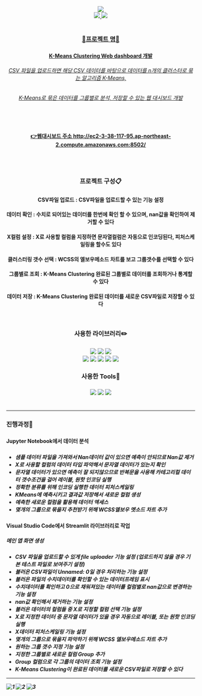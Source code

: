 <div align=center>
	<img src="https://capsule-render.vercel.app/api?type=waving&color=auto&height=200&section=header&text=K-Means_Clustering_App&fontSize=60" />
</div>
<div align=center>
	<a href="mailto:yunwltn98@gmail.com"><img src="https://img.shields.io/badge/Gmail-EA4335?style=flat&logo=Gmail&logoColor=white&link="mailto:yunwltn98@gmail.com" />
	<a href="https://coding-jisu.tistory.com/"><img src="https://img.shields.io/badge/Tistory-000000?style=flat&logo=Tistory&logoColor=white&link="https://coding-jisu.tistory.com" />
	<br>
	<br>
</div>	

<div align=center>
	<h3> 📌프로젝트 명📌 <h3>
	<h4> K-Means Clustering Web dashboard 개발 <h4>
	<h6> CSV 파일을 업로드하면 해당 CSV 데이터를 바탕으로 데이터를 n개의 클러스터로 묶는 알고리즘 K-Means,<h6>
	<h6> K-Means로 묶은 데이터를 그룹별로 분석, 저장할 수 있는 웹 대시보드 개발 <h6>
	<br>
	<h4>
	
👉웹대시보드 주소 <http://ec2-3-38-117-95.ap-northeast-2.compute.amazonaws.com:8502/>

</div>	
<div align=center> 
	<br>
	<br>
	<h3> 프로젝트 구성📋 <h3>
	<h4> CSV파일 업로드 : CSV파일을 업로드할 수 있는 기능 설정
	<h4> 데이터 확인 : 수치로 되어있는 데이터를 한번에 확인 할 수 있으며, nan값을 확인하여 제거할 수 있다
	<h4> X컬럼 설정 : X로 사용할 컬럼을 지정하면 문자열컬럼은 자동으로 인코딩된다, 피처스케일링을 할수도 있다
	<h4> 클러스터링 갯수 선택 : WCSS의 엘보우메소드 차트를 보고 그룹갯수를 선택할 수 있다
	<h4> 그룹별로 조회 : K-Means Clustering 완료된 그룹별로 데이터를 조회하거나 통계할 수 있다
	<h4> 데이터 저장 : K-Means Clustering 완료된 데이터를 새로운 CSV파일로 저장할 수 있다
	<br>
	<br>
	<br>
	<h3> 사용한 라이브러리✏️ <h3>	
	<img src="https://img.shields.io/badge/Streamlit-FF4B4B?style=flat&logo=Streamlit&logoColor=white" />
	<img src="https://img.shields.io/badge/NumPy-013243?style=flat&logo=NumPy&logoColor=white" />
	<img src="https://img.shields.io/badge/pandas-150458?style=flat&logo=pandas&logoColor=white" />
	<br>
	<img src="https://img.shields.io/badge/MinMaxScaler-000000?style=flat&logo=&logoColor=white" />
	<img src="https://img.shields.io/badge/LabelEncoder-000000?style=flat&logo=&logoColor=white" />
	<img src="https://img.shields.io/badge/OneHotEncoder-000000?style=flat&logo=&logoColor=white" />
	<img src="https://img.shields.io/badge/ColumnTransformer-000000?style=flat&logo=&logoColor=white" />
	<img src="https://img.shields.io/badge/KMeans-000000?style=flat&logo=&logoColor=white" />
	<h3> 사용한 Tools🔨 <h3>
	<img src="https://img.shields.io/badge/Jupyter-F37626?style=flat&logo=Jupyter&logoColor=white" />
	<img src="https://img.shields.io/badge/Visual Studio Code-007ACC?style=flat&logo=Visual Studio Code&logoColor=white" />
	<img src="https://img.shields.io/badge/GitHub-181717?style=flat&logo=GitHub&logoColor=white" />
	<br>
	<br>
</div>	

		
---


<h3>진행과정💬<h3>

<h4>Jupyter Notebook에서 데이터 분석<h4>
	
<h5>  <h5>

- 샘플 데이터 파일을 가져와서 Nan데이터 값이 있으면 예측이 안되므로 Nan값 제거
- X로 사용할 컬럼의 데이터 타입 파악해서 문자열 데이터가 있는지 확인
- 문자열 데이터가 있으면 예측이 잘 되지않으므로 반복문을 사용해 카테고리컬 데이터 갯수조건을 걸어 레이블, 원핫 인코딩 실행
- 정확한 분류를 위해 인코딩 실행한 데이터 피처스케일링
- KMeans에 예측시키고 결과값 저장해서 새로운 컬럼 생성
- 예측한 새로운 컬럼을 활용해 데이터 엑세스
- 몇개의 그룹으로 묶을지 추천받기 위해 WCSS엘보우 멧소드 차트 추가

<h4>Visual Studio Code에서 Streamlit 라이브러리로 작업<h4>

<h5>메인 앱 화면 생성<h5>
	
- CSV 파일을 업로드할 수 있게 file uploader 기능 설정 (업로드하지 않을 경우 기본 테스트 파일로 보여주기 설정)
- 불러온 CSV파일이 Unnamed: 0일 경우 처리하는 기능 설정
- 불러온 파일의 수치데이터를 확인할 수 있는 데이터프레임 표시
- 수치데이터를 확인하고 0으로 채워져있는 데이터를 컬럼별로 nan값으로 변경하는 기능 설정
- nan값 확인해서 제거하는 기능 설정
- 불러온 데이터의 컬럼들 중 X로 지정할 컬럼 선택 기능 설정
- X로 지정한 데이터 중 문자열 데이터가 있을 경우 자동으로 레이블, 또는 원핫 인코딩 실행
- X데이터 피처스케일링 기능 설정
- 몇개의 그룹으로 묶을지 파악하기 위해 WCSS 엘보우메소드 차트 추가
- 원하는 그룹 갯수 지정 기능 설정
- 지정한 그룹별로 새로운 컬럼 Group 추가
- Group 컬럼으로 각 그룹의 데이터 조회 기능 설정
- K-Means Clustering이 완료된 데이터를 새로운 CSV파일로 저장할 수 있다


	
---
	
	
![1](https://user-images.githubusercontent.com/120348555/208817728-37a32c71-b7e5-4a11-8d31-d0f534581a15.PNG)
![2](https://user-images.githubusercontent.com/120348555/208817771-5730fbe8-3586-41cf-beef-d266171143e3.PNG)
![3](https://user-images.githubusercontent.com/120348555/208817791-524fd50d-5d28-40ed-ac13-8d790894850f.PNG)
